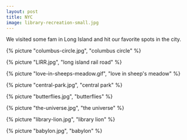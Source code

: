 ```yaml
---
layout: post
title: NYC
image: library-recreation-small.jpg
---
```


We visited some fam in Long Island and hit our favorite spots in the city.

<!--more-->

{% picture "columbus-circle.jpg", "columbus circle" %}

{% picture "LIRR.jpg", "long island rail road" %}

{% picture "love-in-sheeps-meadow.gif", "love in sheep&#039;s meadow" %}

{% picture "central-park.jpg", "central park" %}

{% picture "butterflies.jpg", "butterflies" %}

{% picture "the-universe.jpg", "the universe" %}

{% picture "library-lion.jpg", "library lion" %}

{% picture "babylon.jpg", "babylon" %}
